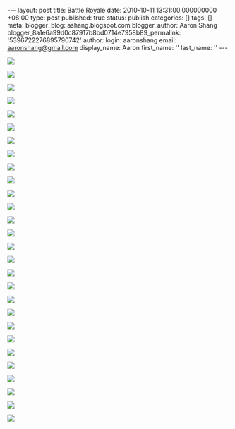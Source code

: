 --- layout: post title: Battle Royale date: 2010-10-11 13:31:00.000000000 +08:00 type: post published: true status: publish categories: \[\] tags: \[\] meta: blogger\_blog: ashang.blogspot.com blogger\_author: Aaron Shang blogger\_8a1e6a99d0c87917b8bd0714e7958b89\_permalink: '5396722276895790742' author: login: aaronshang email: aaronshang@gmail.com display\_name: Aaron first\_name: '' last\_name: '' ---

[![](%7B%7B%20site.baseurl%20%7D%7D/assets/battleroyale002-7054081.jpg)](http://aaronshang.files.wordpress.com/2010/10/battleroyale002-7054081.jpg)

[![](%7B%7B%20site.baseurl%20%7D%7D/assets/battleroyale004-7068271.jpg)](http://aaronshang.files.wordpress.com/2010/10/battleroyale004-7068271.jpg)

[![](%7B%7B%20site.baseurl%20%7D%7D/assets/battleroyale006-7079881.jpg)](http://aaronshang.files.wordpress.com/2010/10/battleroyale006-7079881.jpg)

[![](%7B%7B%20site.baseurl%20%7D%7D/assets/battleroyale007-7092151.jpg)](http://aaronshang.files.wordpress.com/2010/10/battleroyale007-7092151.jpg)

[![](%7B%7B%20site.baseurl%20%7D%7D/assets/battleroyale008-7112271.jpg)](http://aaronshang.files.wordpress.com/2010/10/battleroyale008-7112271.jpg)

[![](%7B%7B%20site.baseurl%20%7D%7D/assets/battleroyale009-7127491.jpg)](http://aaronshang.files.wordpress.com/2010/10/battleroyale009-7127491.jpg)

[![](%7B%7B%20site.baseurl%20%7D%7D/assets/battleroyale010-7141941.jpg)](http://aaronshang.files.wordpress.com/2010/10/battleroyale010-7141941.jpg)

[![](%7B%7B%20site.baseurl%20%7D%7D/assets/battleroyale011-7153241.jpg)](http://aaronshang.files.wordpress.com/2010/10/battleroyale011-7153241.jpg)

[![](%7B%7B%20site.baseurl%20%7D%7D/assets/battleroyale012-7161011.jpg)](http://aaronshang.files.wordpress.com/2010/10/battleroyale012-7161011.jpg)

[![](%7B%7B%20site.baseurl%20%7D%7D/assets/battleroyale013-7170311.jpg)](http://aaronshang.files.wordpress.com/2010/10/battleroyale013-7170311.jpg)

[![](%7B%7B%20site.baseurl%20%7D%7D/assets/battleroyale014-7181521.jpg)](http://aaronshang.files.wordpress.com/2010/10/battleroyale014-7181521.jpg)

[![](%7B%7B%20site.baseurl%20%7D%7D/assets/battleroyale015-7197721.jpg)](http://aaronshang.files.wordpress.com/2010/10/battleroyale015-7197721.jpg)

[![](%7B%7B%20site.baseurl%20%7D%7D/assets/battleroyale018-7209491.jpg)](http://aaronshang.files.wordpress.com/2010/10/battleroyale018-7209491.jpg)

[![](%7B%7B%20site.baseurl%20%7D%7D/assets/battleroyale019-7221111.jpg)](http://aaronshang.files.wordpress.com/2010/10/battleroyale019-7221111.jpg)

[![](%7B%7B%20site.baseurl%20%7D%7D/assets/battleroyale023-7231061.jpg)](http://aaronshang.files.wordpress.com/2010/10/battleroyale023-7231061.jpg)

[![](%7B%7B%20site.baseurl%20%7D%7D/assets/battleroyale030-7239461.jpg)](http://aaronshang.files.wordpress.com/2010/10/battleroyale030-7239461.jpg)

[![](%7B%7B%20site.baseurl%20%7D%7D/assets/battleroyale031-7249661.jpg)](http://aaronshang.files.wordpress.com/2010/10/battleroyale031-7249661.jpg)

[![](%7B%7B%20site.baseurl%20%7D%7D/assets/battleroyale037-7260961.jpg)](http://aaronshang.files.wordpress.com/2010/10/battleroyale037-7260961.jpg)

[![](%7B%7B%20site.baseurl%20%7D%7D/assets/battleroyale041-7276171.jpg)](http://aaronshang.files.wordpress.com/2010/10/battleroyale041-7276171.jpg)

[![](%7B%7B%20site.baseurl%20%7D%7D/assets/battleroyale042-7287121.jpg)](http://aaronshang.files.wordpress.com/2010/10/battleroyale042-7287121.jpg)

[![](%7B%7B%20site.baseurl%20%7D%7D/assets/battleroyale047-7294441.jpg)](http://aaronshang.files.wordpress.com/2010/10/battleroyale047-7294441.jpg)

[![](%7B%7B%20site.baseurl%20%7D%7D/assets/battleroyale050-7302141.jpg)](http://aaronshang.files.wordpress.com/2010/10/battleroyale050-7302141.jpg)

[![](%7B%7B%20site.baseurl%20%7D%7D/assets/battleroyale052-7310301.jpg)](http://aaronshang.files.wordpress.com/2010/10/battleroyale052-7310301.jpg)

[![](%7B%7B%20site.baseurl%20%7D%7D/assets/battleroyale054-7321421.jpg)](http://aaronshang.files.wordpress.com/2010/10/battleroyale054-7321421.jpg)

[![](%7B%7B%20site.baseurl%20%7D%7D/assets/battleroyale057-7332021.jpg)](http://aaronshang.files.wordpress.com/2010/10/battleroyale057-7332021.jpg)

[![](%7B%7B%20site.baseurl%20%7D%7D/assets/battleroyale066-7338731.jpg)](http://aaronshang.files.wordpress.com/2010/10/battleroyale066-7338731.jpg)

[![](%7B%7B%20site.baseurl%20%7D%7D/assets/battleroyale070-7350811.jpg)](http://aaronshang.files.wordpress.com/2010/10/battleroyale070-7350811.jpg)

[![](%7B%7B%20site.baseurl%20%7D%7D/assets/battleroyale071-7364711.jpg)](http://aaronshang.files.wordpress.com/2010/10/battleroyale071-7364711.jpg)

<img src="%7B%7B%20site.baseurl%20%7D%7D/assets/" width="1" height="1" />
